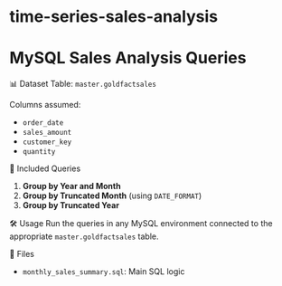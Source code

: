 # time-series-sales-analysis
# MySQL Sales Analysis Queries

📊 Dataset
Table: `master.goldfactsales`

Columns assumed:
- `order_date`
- `sales_amount`
- `customer_key`
- `quantity`

📌 Included Queries

1. **Group by Year and Month**
2. **Group by Truncated Month** (using `DATE_FORMAT`)
3. **Group by Truncated Year**

🛠️ Usage
Run the queries in any MySQL environment connected to the appropriate `master.goldfactsales` table.

📁 Files
- `monthly_sales_summary.sql`: Main SQL logic
